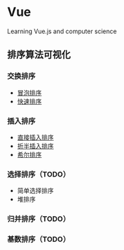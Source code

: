 # Vue
Learning Vue.js and computer science

## 排序算法可视化

### 交换排序
- [冒泡排序](https://xuhuiming.github.io/Vue/BubbleSortVisualized.html)
- [快速排序](https://xuhuiming.github.io/Vue/QuickSortVisualized.html)

### 插入排序
- [直接插入排序](https://xuhuiming.github.io/Vue/InsertSortVisualized.html)
- [折半插入排序](https://xuhuiming.github.io/Vue/BinaryInsertSortVisualized.html)
- [希尔排序](https://xuhuiming.github.io/Vue/ShellSortVisualized.html)

### 选择排序（TODO）
- 简单选择排序
- 堆排序

### 归并排序（TODO）
### 基数排序（TODO）
